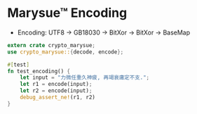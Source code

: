 Marysue™ Encoding
=================

- Encoding: UTF8 -> GB18030 -> BitXor -> BitXor -> BaseMap

```rust
extern crate crypto_marysue;
use crypto_marysue::{decode, encode};

#[test]
fn test_encoding() {
    let input = "力微任重久神疲, 再竭衰庸定不支.";
    let r1 = encode(input);
    let r2 = encode(input);
    debug_assert_ne!(r1, r2)
}

